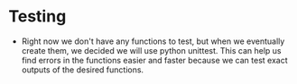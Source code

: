 # Testing

* Right now we don't have any functions to test, but when we eventually create them, we decided we will use python unittest. This can help us find errors in the functions easier and faster because we can test exact outputs of the desired functions. 